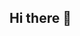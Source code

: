 ## Hi there 👋

<!--
**guruakaashjn/guruakaashjn** is a ✨ _special_ ✨ repository because its `README.md` (this file) appears on your GitHub profile.

Here are some ideas to get you started:

## I am a Software Engineer.

## My domain expertise are as follows:-

- 💖 Software Development and Testing
- ✨ Web Development
- 💕 Machine Learning
- 📚 Data Science

### 🌱 I am currently learning how to get into Freelancing.
### 👯 I am looking to collaborate to fellow learners and freelancers.

## Reach out to me at
- https://www.linkedin.com/in/guru-akaash-janthalur-n-5262101b9/

## ⚡ Motivation fact
- Don't have a Map, have a Compass. Try to explore your own new path.

-->

